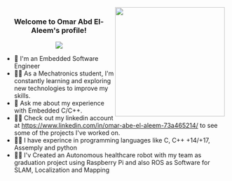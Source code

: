 <img width="250" align="right" src="https://c.tenor.com/_DOBjnGspYAAAAAM/code-coding.gif">

<h3 align="center">
  Welcome to Omar Abd El-Aleem's profile!
</h3>

<p align="center">
  <a href="https://github.com/DenverCoder1/readme-typing-svg"><img src="https://readme-typing-svg.herokuapp.com/?lines=Embedded Software Engineer;Always%20learning%20new%20things&font=Fira%20Code&center=true&width=440&height=45&color=f75c7e&vCenter=true&size=22"></a>
</p> 

- 🏢 I'm an Embedded Software Engineer
- 👨‍💻 As a Mechatronics student, I'm constantly learning and exploring new technologies to improve my skills.
- 💬 Ask me about my experience with Embedded C/C++.
- 👨‍💻 Check out my linkedin account at https://www.linkedin.com/in/omar-abe-el-aleem-73a465214/ to see some of the projects I've worked on.
- 👨‍💻 I have experince in programming languages like C, C++ +14/+17, Assemply and python
- 👨‍💻 I'v Created an Autonomous healthcare robot with my team as graduation project using Raspberry Pi and also ROS as Software for SLAM, Localization and Mapping

